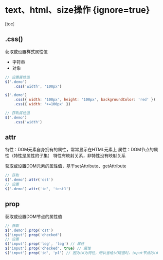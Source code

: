 # text、html、size操作 {ignore=true}

[toc]

## .css()

获取或设置样式属性值

- 字符串
- 对象

```javascript
// 设置属性值
$('.demo')
    .css('width', '100px')

$('.demo')
    .css({ width: '100px', height: '100px', backgroundColor: 'red' })
    .css({ width: '+=100px' })

// 获取属性值
$('.demo')
    .css('width')
```

## attr

特性：DOM元素自身拥有的属性，常常显示在HTML元素上
属性：DOM节点的属性（特性是属性的子集）
特性有映射关系，非特性没有映射关系

获取或设置DOM元素的属性值，基于setAttribute、getAttribute

```javascript
// 获取
$('.demo').attr('cst')
// 设置
$('.demo').attr('id', 'test1')
```

## prop

获取或设置DOM节点的属性值

```javascript
// 获取
$('.demo').prop('cst')
$('input').prop('checked')
// 设置
$('input').prop('log', 'log') // 属性
$('input').prop('checked', true) // 属性
$('input').prop('id', 'p1') // 因为id为特性，所以当给id赋值时，input节点的id值也会修改
```

